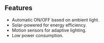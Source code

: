 ## Features
- Automatic ON/OFF based on ambient light.
- Solar-powered for energy efficiency.
- Motion sensors for adaptive lighting.
- Low power consumption.

